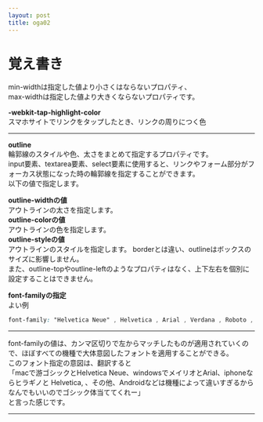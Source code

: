 ```yaml
---
layout: post
title: oga02
---
```


# 覚え書き  

min-widthは指定した値より小さくはならないプロパティ、  
max-widthは指定した値より大きくならないプロパティです。  

**-webkit-tap-highlight-color**  
スマホサイトでリンクをタップしたとき、リンクの周りにつく色  

***

**outline**  
輪郭線のスタイルや色、太さをまとめて指定するプロパティです。  
input要素、textarea要素、select要素に使用すると、リンクやフォーム部分がフォーカス状態になった時の輪郭線を指定することができます。  
以下の値で指定します。  

**outline-widthの値**  
アウトラインの太さを指定します。  
**outline-colorの値**  
アウトラインの色を指定します。  
**outline-styleの値**  
アウトラインのスタイルを指定します。
borderとは違い、outlineはボックスのサイズに影響しません。   
また、outline-topやoutline-leftのようなプロパティはなく、上下左右を個別に設定することはできません。  

**font-familyの指定**  
よい例  

```css
font-family: "Helvetica Neue" , Helvetica , Arial , Verdana , Roboto , "游ゴシック" , "Yu Gothic" , "游ゴシック体" , "YuGothic" , "ヒラギノ角ゴ Pro W3" , "Hiragino Kaku Gothic Pro" , "Meiryo UI" , "メイリオ" , Meiryo , "ＭＳ Ｐゴシック" , "MS PGothic" , sans-serif;
```

***
font-familyの値は、カンマ区切りで左からマッチしたものが適用されていくので、ほぼすべての機種で大体意図したフォントを適用することができる。  
このフォント指定の意図は、翻訳すると  
「macで游ゴシックとHelvetica Neue、windowsでメイリオとArial、iphoneならヒラギノと Helvetica, 、その他、Androidなどは機種によって違いすぎるからなんでもいいのでゴシック体当ててくれー」  
と言った感じです。

***
